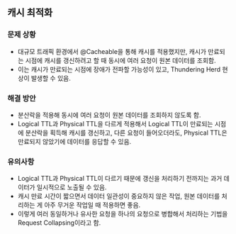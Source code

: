 ## 캐시 최적화 
### 문제 상황
- 대규모 트래픽 환경에서 @Cacheable을 통해 캐시를 적용했지만, 캐시가 만료되는 시점에 캐시를 갱신하려고 할 때 동시에 여러 요청이 원본 데이터를 조회함.
- 이는 캐시가 만료되는 시점에 장애가 전파할 가능성이 있고, Thundering Herd 현상이 발생할 수 있음.

### 해결 방안
- 분산락을 적용해 동시에 여러 요청이 원본 데이터를 조회하지 않도록 함.
- Logical TTL과 Physical TTL을 다르게 적용해서 Logical TTL이 만료되는 시점에 분산락을 획득해 캐시를 갱신하고, 다른 요청이 들어오더라도, Physical TTL은 만료되지 않았기에 데이터를 응답할 수 있음.

### 유의사항 
- Logical TTL과 Physical TTL이 다르기 때문에 갱신을 처리하기 전까지는 과거 데이터가 일시적으로 노출될 수 있음.
- 캐시 만료 시간이 짧으면서 데이터 일관성이 중요하지 않은 작업, 원본 데이터를 처리하는 게 아주 무거운 작업일 때 적용하면 좋음.
- 이렇게 여러 동일하거나 유사한 요청을 하나의 요청으로 병합해서 처리하는 기법을 Request Collapsing이라고 함.